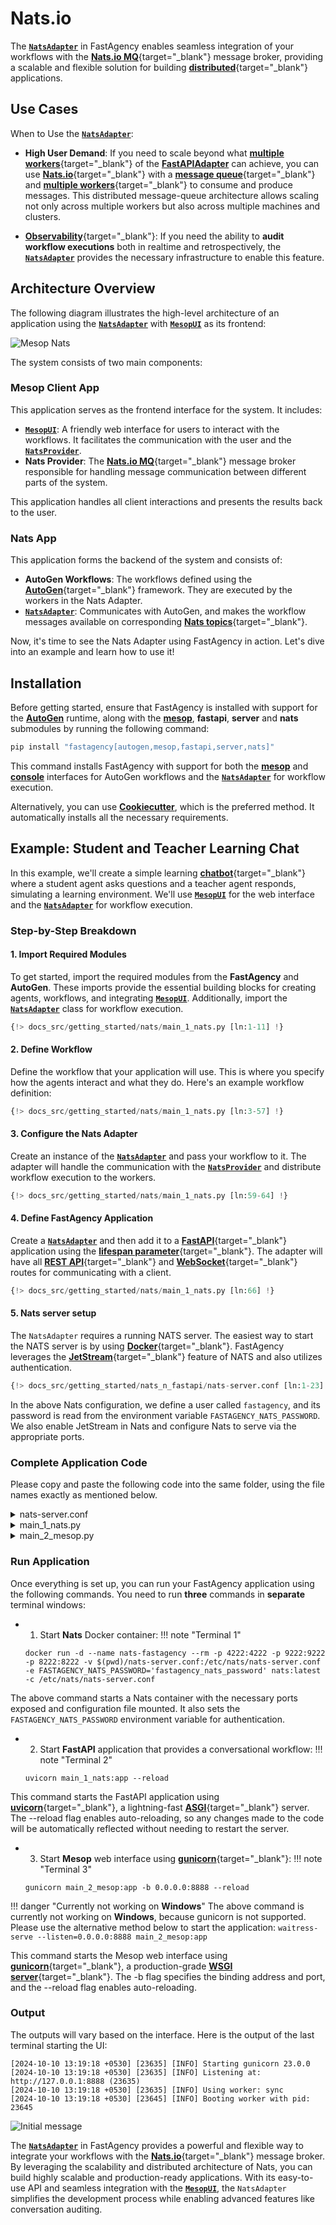 # Nats.io

The [**`NatsAdapter`**](../../../api/fastagency/adapters/nats/NatsAdapter.md) in FastAgency enables seamless integration of your workflows with the [**Nats.io MQ**](https://nats.io/){target="_blank"} message broker, providing a scalable and flexible solution for building [**distributed**](https://en.wikipedia.org/wiki/Distributed_computing){target="_blank"} applications.

## Use Cases

When to Use the [**`NatsAdapter`**](../../../api/fastagency/adapters/nats/NatsAdapter.md):

- **High User Demand**: If you need to scale beyond what [**multiple workers**](https://fastapi.tiangolo.com/deployment/server-workers/){target="_blank"} of the [**FastAPIAdapter**](../fastapi/index.md) can achieve, you can use [**Nats.io**](https://nats.io/){target="_blank"} with a [**message queue**](https://en.wikipedia.org/wiki/Message_queue){target="_blank"} and [**multiple workers**](https://fastapi.tiangolo.com/deployment/server-workers/){target="_blank"} to consume and produce messages. This distributed message-queue architecture allows scaling not only across multiple workers but also across multiple machines and clusters.

- [**Observability**](https://en.wikipedia.org/wiki/Observability_(software)){target="_blank"}: If you need the ability to **audit workflow executions** both in realtime and retrospectively, the [**`NatsAdapter`**](../../../api/fastagency/adapters/nats/NatsAdapter.md) provides the necessary infrastructure to enable this feature.

## Architecture Overview

The following diagram illustrates the high-level architecture of an application using the [**`NatsAdapter`**](../../../api/fastagency/adapters/nats/NatsAdapter.md) with [**`MesopUI`**](../../../api/fastagency/ui/mesop/MesopUI.md) as its frontend:


![Mesop Nats](../images/mesop_nats.png)

The system consists of two main components:

### Mesop Client App

This application serves as the frontend interface for the system. It includes:

- [**`MesopUI`**](../../../api/fastagency/ui/mesop/MesopUI.md): A friendly web interface for users to interact with the workflows. It facilitates the communication with the user and the [**`NatsProvider`**](../../../api/fastagency/adapters/nats/NatsProvider.md).
- **Nats Provider**: The [**Nats.io MQ**](https://nats.io/){target="_blank"} message broker responsible for handling message communication between different parts of the system.

This application handles all client interactions and presents the results back to the user.

### Nats App

This application forms the backend of the system and consists of:

- **AutoGen Workflows**: The workflows defined using the [**AutoGen**](https://microsoft.github.io/autogen){target="_blank"} framework. They are executed by the workers in the Nats Adapter.
- [**`NatsAdapter`**](../../../api/fastagency/adapters/nats/NatsAdapter.md): Communicates with AutoGen, and makes the workflow messages available on corresponding [**Nats topics**](https://docs.nats.io/nats-concepts/subjects){target="_blank"}.


Now, it's time to see the Nats Adapter using FastAgency in action. Let's dive into an example and learn how to use it!

## Installation

Before getting started, ensure that FastAgency is installed with support for the [**AutoGen**](../../../api/fastagency/runtimes/autogen/autogen/AutoGenWorkflows.md) runtime, along with the [**mesop**](../../../api/fastagency/ui/mesop/MesopUI.md), **fastapi**, **server** and **nats** submodules by running the following command:

```bash
pip install "fastagency[autogen,mesop,fastapi,server,nats]"
```

This command installs FastAgency with support for both the [**mesop**](../../../api/fastagency/ui/mesop/MesopUI.md) and [**console**](../../../api/fastagency/ui/console/ConsoleUI.md) interfaces for AutoGen workflows and the [**`NatsAdapter`**](../../../api/fastagency/adapters/nats/NatsAdapter.md) for workflow execution.

Alternatively, you can use [**Cookiecutter**](../../cookiecutter/index.md), which is the preferred method. It automatically installs all the necessary requirements.

## Example: Student and Teacher Learning Chat

In this example, we'll create a simple learning [**chatbot**](https://en.wikipedia.org/wiki/Chatbot){target="_blank"} where a student agent asks questions and a teacher agent responds, simulating a learning environment. We'll use [**`MesopUI`**](../../../api/fastagency/ui/mesop/MesopUI.md) for the web interface and the [**`NatsAdapter`**](../../../api/fastagency/adapters/nats/NatsAdapter.md) for workflow execution.

### Step-by-Step Breakdown

#### 1. **Import Required Modules**

To get started, import the required modules from the **FastAgency** and **AutoGen**. These imports provide the essential building blocks for creating agents, workflows, and integrating [**`MesopUI`**](../../../api/fastagency/ui/mesop/MesopUI.md). Additionally, import the [**`NatsAdapter`**](../../../api/fastagency/adapters/nats/NatsAdapter.md) class for workflow execution.

```python hl_lines="9"
{!> docs_src/getting_started/nats/main_1_nats.py [ln:1-11] !}
```

#### 2. **Define Workflow**

Define the workflow that your application will use. This is where you specify how the agents interact and what they do. Here's an example workflow definition:

```python
{!> docs_src/getting_started/nats/main_1_nats.py [ln:3-57] !}
```

#### 3. **Configure the Nats Adapter**

Create an instance of the [**`NatsAdapter`**](../../../api/fastagency/adapters/nats/NatsAdapter.md) and pass your workflow to it. The adapter will handle the communication with the [**`NatsProvider`**](../../../api/fastagency/adapters/nats/NatsProvider.md) and distribute workflow execution to the workers.

```python
{!> docs_src/getting_started/nats/main_1_nats.py [ln:59-64] !}
```

#### 4. **Define FastAgency Application**

Create a [**`NatsAdapter`**](../../../api/fastagency/adapters/nats/NatsAdapter.md) and then add it to a [**FastAPI**](https://fastapi.tiangolo.com/){target="_blank"} application using the [**lifespan parameter**](https://fastapi.tiangolo.com/advanced/events/){target="_blank"}. The adapter will have all [**REST API**](https://en.wikipedia.org/wiki/REST){target="_blank"} and [**WebSocket**](https://en.wikipedia.org/wiki/WebSocket){target="_blank"} routes for communicating with a client.

```python
{!> docs_src/getting_started/nats/main_1_nats.py [ln:66] !}
```

#### 5. **Nats server setup**

The `NatsAdapter` requires a running NATS server. The easiest way to start the NATS server is by using [**Docker**](https://www.docker.com/){target="_blank"}. FastAgency leverages the [**JetStream**](https://docs.nats.io/nats-concepts/jetstream){target="_blank"} feature of NATS and also utilizes authentication.

```python hl_lines="1 3 6 11 17"
{!> docs_src/getting_started/nats_n_fastapi/nats-server.conf [ln:1-23]!}
```

In the above Nats configuration, we define a user called `fastagency`, and its password is read from the environment variable `FASTAGENCY_NATS_PASSWORD`. We also enable JetStream in Nats and configure Nats to serve via the appropriate ports.

### Complete Application Code

Please copy and paste the following code into the same folder, using the file names exactly as mentioned below.

<details>
    <summary>nats-server.conf</summary>
    ```python
    {!> docs_src/getting_started/nats_n_fastapi/nats-server.conf !}
    ```
</details>

<details>
    <summary>main_1_nats.py</summary>
    ```python
    {!> docs_src/getting_started/nats/main_1_nats.py !}
    ```
</details>

<details>
    <summary>main_2_mesop.py</summary>
    ```python
    {!> docs_src/getting_started/nats/main_2_mesop.py !}
    ```
</details>

### Run Application

Once everything is set up, you can run your FastAgency application using the following commands. You need to run **three** commands in **separate** terminal windows:

- 1. Start **Nats** Docker container:
!!! note "Terminal 1"
    ```
    docker run -d --name nats-fastagency --rm -p 4222:4222 -p 9222:9222 -p 8222:8222 -v $(pwd)/nats-server.conf:/etc/nats/nats-server.conf -e FASTAGENCY_NATS_PASSWORD='fastagency_nats_password' nats:latest -c /etc/nats/nats-server.conf
    ```

The above command starts a Nats container with the necessary ports exposed and configuration file mounted. It also sets the `FASTAGENCY_NATS_PASSWORD` environment variable for authentication.

 - 2. Start **FastAPI** application that provides a conversational workflow:
!!! note "Terminal 2"
    ```
    uvicorn main_1_nats:app --reload
    ```

This command starts the FastAPI application using [**uvicorn**](https://www.uvicorn.org){target="_blank"}, a lightning-fast [**ASGI**](https://asgi.readthedocs.io/en/latest/){target="_blank"} server. The --reload flag enables auto-reloading, so any changes made to the code will be automatically reflected without needing to restart the server.

- 3. Start **Mesop** web interface using [**gunicorn**](https://gunicorn.org){target="_blank"}:
!!! note "Terminal 3"
    ```
    gunicorn main_2_mesop:app -b 0.0.0.0:8888 --reload
    ```

!!! danger "Currently not working on **Windows**"
    The above command is currently not working on **Windows**, because gunicorn is not supported. Please use the alternative method below to start the application:
    ```
    waitress-serve --listen=0.0.0.0:8888 main_2_mesop:app
    ```

This command starts the Mesop web interface using [**gunicorn**](https://gunicorn.org){target="_blank"}, a production-grade [**WSGI server**](https://wsgi.readthedocs.io/en/latest/what.html){target="_blank"}. The -b flag specifies the binding address and port, and the --reload flag enables auto-reloading.

### Output

The outputs will vary based on the interface. Here is the output of the last terminal starting the UI:

```console
[2024-10-10 13:19:18 +0530] [23635] [INFO] Starting gunicorn 23.0.0
[2024-10-10 13:19:18 +0530] [23635] [INFO] Listening at: http://127.0.0.1:8888 (23635)
[2024-10-10 13:19:18 +0530] [23635] [INFO] Using worker: sync
[2024-10-10 13:19:18 +0530] [23645] [INFO] Booting worker with pid: 23645
```

![Initial message](../../../getting-started/images/chat.png)

The [**`NatsAdapter`**](../../../api/fastagency/adapters/nats/NatsAdapter.md) in FastAgency provides a powerful and flexible way to integrate your workflows with the [**Nats.io**](https://nats.io/){target="_blank"} message broker. By leveraging the scalability and distributed architecture of Nats, you can build highly scalable and production-ready applications. With its easy-to-use API and seamless integration with the [**`MesopUI`**](../../../api/fastagency/ui/mesop/MesopUI.md), the `NatsAdapter` simplifies the development process while enabling advanced features like conversation auditing.
